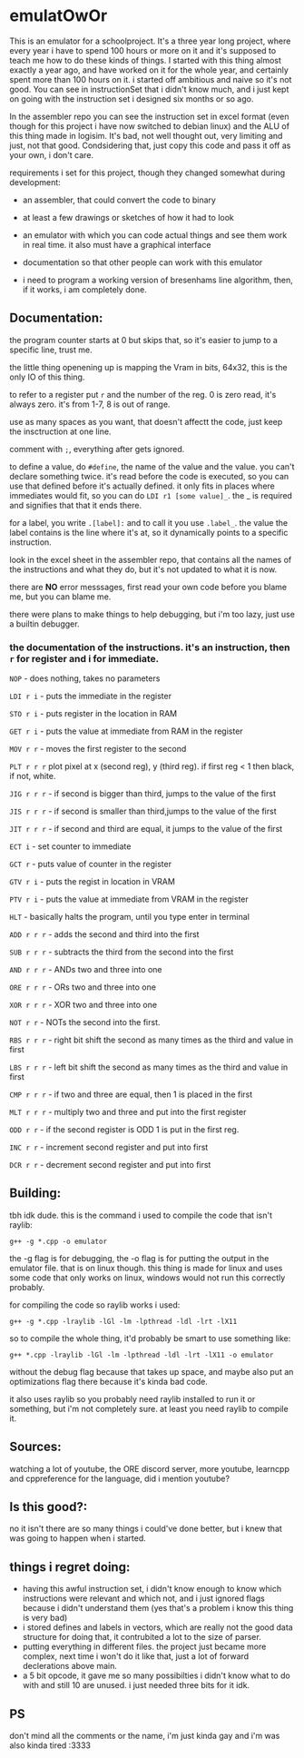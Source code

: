# emulatOwOr

This is an emulator for a schoolproject. It's a three year long project, where every year i have to spend 100 hours or more on it and it's supposed to teach me how to do these kinds of things. I started with this thing almost exactly a year ago, and have worked on it for the whole year, and certainly spent more than 100 hours on it. i started off ambitious and naive so it's not good. You can see in instructionSet that i didn't know much, and i just kept on going with the instruction set i designed six months or so ago.

In the assembler repo you can see the instruction set in excel format (even though for this project i have now switched to debian linux) and the ALU of this thing made in logisim. It's bad, not well thought out, very limiting and just, not that good. Condsidering that, just copy this code and pass it off as your own, i don't care.

requirements i set for this project, though they changed somewhat during development:
 - an assembler, that could convert the code to binary

 - at least a few drawings or sketches of how it had to look

 - an emulator with which you can code actual things and see them work in real time. it also must have a graphical interface

 - documentation so that other people can work with this emulator

 - i need to program a working version of bresenhams line algorithm, then, if it works, i am completely done.

## Documentation:

the program counter starts at 0 but skips that, so it's easier to jump to a specific line, trust me.

the little thing openening up is mapping the Vram in bits, 64x32, this is the only IO of this thing.

to refer to a register put `r` and the number of the reg. 0 is zero read, it's always zero. it's from 1-7, 8 is out of range.

use as many spaces as you want, that doesn't affectt the code, just keep the insctruction at one line.

comment with `;`, everything after gets ignored.


to define a value, do `#define`, the name of the value and the value. you can't declare something twice. it's read before the code is executed, so you can use that defined before it's actually defined. it only fits in places where immediates would fit, so you can do `LDI r1 [some value]_`. the _ is required and signifies that that it ends there.


for a label, you write `.[label]:` and to call it you use `.label_`. the value the label contains is the line where it's at, so it dynamically points to a specific instruction.


look in the excel sheet in the assembler repo, that contains all the names of the instructions and what they do, but it's not updated to what it is now.


there are **NO** error messsages, first read your own code before you blame me, but you can blame me.


there were plans to make things to help debugging, but i'm too lazy, just use a builtin debugger.


### the documentation of the instructions. it's an instruction, then `r` for register and i for immediate.

`NOP` - does nothing, takes no parameters

`LDI r i` - puts the immediate in the register

`STO r i` - puts register in the location in RAM

`GET r i` - puts the value at immediate from RAM in the register

`MOV r r` - moves the first register to the second

`PLT r r r` plot pixel at x (second reg), y (third reg). if first reg < 1 then black, if not, white.

`JIG r r r` - if second is bigger than third, jumps to the value of the first

`JIS r r r` - if second is smaller than third,jumps to the value of the first

`JIT r r r` - if second and third are equal, it jumps to the value of the first

`ECT i` - set counter to immediate

`GCT r` - puts value of counter in the register

`GTV r i` - puts the regist in location in VRAM

`PTV r i` - puts the value at immediate from VRAM in the register

`HLT` - basically halts the program, until you type enter in terminal

`ADD r r r` - adds the second and third into the first

`SUB r r r` - subtracts the third from the second into the first

`AND r r r` - ANDs two and three into one

`ORE r r r` - ORs two and three into one

`XOR r r r` - XOR two and three into one

`NOT r r` - NOTs the second into the first.

`RBS r r r` - right bit shift the second as many times as the third and value in first

`LBS r r r` - left bit shift the second as many times as the third and value in first

`CMP r r r` - if two and three are equal, then 1 is placed in the first

`MLT r r r` - multiply two and three and put into the first register

`ODD r r` - if the second register is ODD 1 is put in the first reg.

`INC r r` - increment second register and put into first

`DCR r r` - decrement second register and put into first


## Building:

tbh idk dude. this is the command i used to compile the code that isn't raylib:

`g++ -g *.cpp -o emulator`

the -g flag is for debugging, the -o flag is for putting the output in the emulator file.
that is on linux though. this thing is made for linux and uses some code that only works on linux, windows would not run this correctly probably.

for compiling the code so raylib works i used:

`g++ -g *.cpp -lraylib -lGl -lm -lpthread -ldl -lrt -lX11`

so to compile the whole thing, it'd probably be smart to use something like:

`g++ *.cpp -lraylib -lGl -lm -lpthread -ldl -lrt -lX11 -o emulator`

without the debug flag because that takes up space, and maybe also put an optimizations flag there because it's kinda bad code.

it also uses raylib so you probably need raylib installed to run it or something, but i'm not completely sure. at least you need raylib to compile it.

## Sources:

watching a lot of youtube, the ORE discord server, more youtube, learncpp and cppreference for the language, did i mention youtube?

## Is this good?:

no it isn't there are so many things i could've done better, but i knew that was going to happen when i started.

## things i regret doing:

* having this awful instruction set, i didn't know enough to know which instructions were relevant and which not, and i just ignored flags because i didn't understand them (yes that's a problem i know this thing is very bad)
* i stored defines and labels in vectors, which are really not the good data structure for doing that, it contrubited a lot to the size of parser.
* putting everything in different files. the project just became more complex, next time i won't do it like that, just a lot of forward declerations above main.
* a 5 bit opcode, it gave me so many possibilties i didn't know what to do with and still 10 are unused. i just needed three bits for it idk.

## PS

don't mind all the comments or the name, i'm just kinda gay and i'm was also kinda tired :3333
